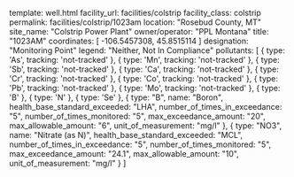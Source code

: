 template: well.html
facility_url: facilities/colstrip
facility_class: colstrip
permalink: facilities/colstrip/1023am
location: "Rosebud County, MT"
site_name: "Colstrip Power Plant"
owner/operator: "PPL Montana"
title: "1023AM"
coordinates: [
  -106.5457308,
  45.8515114
]
designation: "Monitoring Point"
legend: "Neither,  Not In Compliance"
pollutants: [
    {
      type: 'As',
      tracking: 'not-tracked'
    },
    {
      type: 'Mn',
      tracking: 'not-tracked'
    },
    {
      type: 'Sb',
      tracking: 'not-tracked'
    },
    {
      type: 'Ca',
      tracking: 'not-tracked'
    },
    {
      type: 'Cr',
      tracking: 'not-tracked'
    },
    {
      type: 'Co',
      tracking: 'not-tracked'
    },
    {
      type: 'Pb',
      tracking: 'not-tracked'
    },
    {
      type: 'Mo',
      tracking: 'not-tracked'
    },
    {
      type: 'B'
    },
    {
      type: 'N'
    },
    {
      type: 'Se'
    },  {
  type: "B",
  name: "Boron",
  health_base_standard_exceeded: "LHA",
  number_of_times_in_exceedance: "5",
  number_of_times_monitored: "5",
  max_exceedance_amount: "20",
  max_allowable_amount: "6",
  unit_of_measurement: "mg/l"
  },
  {
  type: "NO3",
  name: "Nitrate (as N)",
  health_base_standard_exceeded: "MCL",
  number_of_times_in_exceedance: "5",
  number_of_times_monitored: "5",
  max_exceedance_amount: "24.1",
  max_allowable_amount: "10",
  unit_of_measurement: "mg/l"
  }
]
